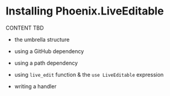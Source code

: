 # Installing Phoenix.LiveEditable 

CONTENT TBD 

- the umbrella structure
- using a GitHub dependency 
- using a path dependency 

- using `live_edit` function & the `use LiveEditable` expression
- writing a handler 

